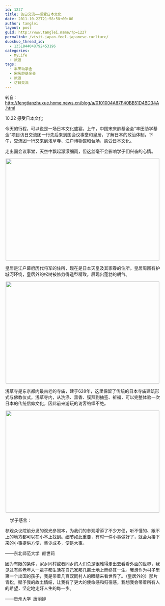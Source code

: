 ```yaml
---
id: 1227
title: 访日交流——感受日本文化
date: 2011-10-22T21:58:58+00:00
author: tanglei
layout: post
guid: http://www.tanglei.name/?p=1227
permalink: /visit-japan-feel-japanese-curlture/
duoshuo_thread_id:
  - 1351844048792453196
categories:
  - MyLife
  - 旅游
tags:
  - 丰田助学金
  - 宋庆龄基金会
  - 旅游
  - 访日交流
---
```

转自：http://fengtianzhuxue.home.news.cn/blog/a/0101004A87F40BB51D4BD34A.html

10.22 感受日本文化
  
今天的行程，可以说是一场日本文化盛宴。上午，中国宋庆龄基金会“丰田助学基金”项目访日交流团一行先后来到国会议事堂和皇居，了解日本的政治体制，下午，交流团一行又来到浅草寺、江户博物馆和台场，感受日本文化。

走出国会议事堂，天空中飘起濛濛细雨，但这丝毫不会影响学子们兴奋的心情。

<p style="text-indent: 0px;" align="center">
  <a href="http://misc.home.news.cn/public/images/original/00/40/AA/27/27.jpg" target="_blank"><img style="width: 500px; height: 333px;" src="http://misc.home.news.cn/public/images/original/00/40/AA/27/27.jpg" alt="" width="500" height="333" border="0" /></a>
</p>

皇居是江户幕府历代将军的住所，现在是日本天皇及其家眷的住所。皇居周围有护城河环绕，皇居外的松树被修剪得造型精致，展现出蓬勃的朝气。

<p style="text-indent: 0px;" align="center">
  <a href="http://misc.home.news.cn/public/images/original/00/40/AA/28/28.jpg" target="_blank"><img style="width: 500px; height: 333px;" src="http://misc.home.news.cn/public/images/original/00/40/AA/28/28.jpg" alt="" width="500" height="333" border="0" /></a>
</p>

浅草寺是东京都内最古老的寺庙，建于628年，这里保留了传统的日本寺庙建筑形式与佛教仪式。浅草寺内，从洗涤、熏香、膜拜到抽签、祈福，可以完整体验一次日本的传统信仰文化，因此前来游玩的访客络绎不绝。

<p style="text-indent: 0px;" align="center">
  <a href="http://misc.home.news.cn/public/images/original/00/40/AA/29/29.jpg" target="_blank"><img style="width: 500px; height: 333px;" src="http://misc.home.news.cn/public/images/original/00/40/AA/29/29.jpg" alt="" width="500" height="333" border="0" /></a>
</p>

    学子感言：

参观众议院前分发的观光参照本，为我们的参观增添了不少方便，听不懂的、跟不上的地方都可以在小本上找到。细节如此重要，有时一件小事做好了，就会为接下来的小事提供方便，集少成多，便是大事。

——东北师范大学  颜世莉
  
因为有限的条件，家乡同村或者同乡的人们总是很难得走出去看看外面的世界，我见过有些老年人一辈子都生活在自己家那几亩土地上而终其一生。我想作为村子里第一个出国的孩子，我是带着几百双同村人的眼睛来看世界了。（皇居外的）那片青松，赋予我的故土情结，让我有了更大的使命感和归宿感，我想我会带着所有人的希望，坚定地走好人生的每一步。

——贵州大学  唐丽婷
